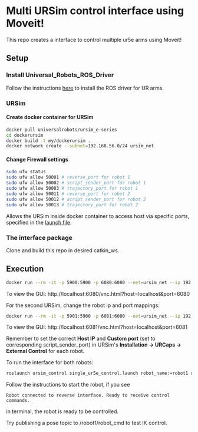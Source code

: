 # Multi URSim control interface using Moveit!
This repo creates a interface to control multiple ur5e arms using Moveit!

## Setup
### Install Universal_Robots_ROS_Driver
Follow the instructions [here](https://github.com/UniversalRobots/Universal_Robots_ROS_Driver) to install the ROS driver for UR arms.
### URSim
#### Create docker container for URSim
```bash
docker pull universalrobots/ursim_e-series
cd dockerursim
docker build -t my/dockerursim .
docker network create --subnet=192.168.56.0/24 ursim_net
```

#### Change Firewall settings
```bash
sudo ufw status
sudo ufw allow 50001 # reverse_port for robot 1
sudo ufw allow 50002 # script_sender_port for robot 1
sudo ufw allow 50003 # trajectory_port for robot 1
sudo ufw allow 50011 # reverse_port for robot 2
sudo ufw allow 50012 # script_sender_port for robot 2
sudo ufw allow 50013 # trajectory_port for robot 2
```
Allows the URSim inside docker container to access host via specific ports, specified in the [launch file](ursim_control/launch/single_ur5e_control.launch).

### The interface package
Clone and build this repo in desired catkin_ws.

## Execution 

```bash
docker run --rm -it -p 5900:5900 -p 6080:6080 --net=ursim_net --ip 192.168.56.101 --add-host=host.docker.internal:host-gateway --name ursim_robot_1 my/dockerursim
```
To  view the GUI: http://localhost:6080/vnc.html?host=localhost&port=6080

For the second URSim, change the robot ip and port mappings:
```bash
docker run --rm -it -p 5901:5900 -p 6081:6080 --net=ursim_net --ip 192.168.56.102 --add-host=host.docker.internal:host-gateway --name ursim_robot_2 my/dockerursim
```
To  view the GUI: http://localhost:6081/vnc.html?host=localhost&port=6081

Remember to set the correct **Host IP** and **Custom port** (set to corresponding script_sender_port) in URSim's **Installation -> URCaps -> External Control** for each robot.

To run the interface for both robots:
```bash
roslaunch ursim_control single_ur5e_control.launch robot_name:=robot1 robot_ip:=192.168.56.101 reverse_port:=50001 script_sender_port:=50002 trajectory_port:=50003
```
Follow the instructions to start the robot, if you see 
```
Robot connected to reverse interface. Ready to receive control commands.
```
in terminal, the robot is ready to be controlled.

Try publishing a pose topic to /robot1/robot_cmd to test IK control.